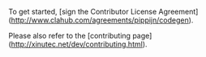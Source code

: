 To get started, [sign the Contributor License Agreement]
(http://www.clahub.com/agreements/pippijn/codegen).

Please also refer to the [contributing page]
(http://xinutec.net/dev/contributing.html).
